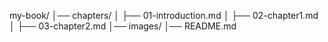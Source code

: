 my-book/
│── chapters/
│   ├── 01-introduction.md
│   ├── 02-chapter1.md
│   ├── 03-chapter2.md
│── images/
│── README.md